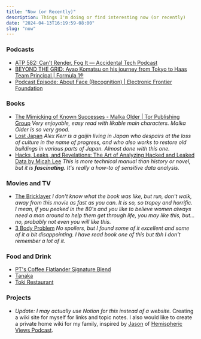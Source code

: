 ```yaml
---
title: "Now (or Recently)"
description: Things I'm doing or find interesting now (or recently)
date: "2024-04-13T16:19:59-08:00"
slug: "now"
---
```


### Podcasts

- [ATP 582: Can't Render, Fog It — Accidental Tech Podcast](https://atp.fm/582)
- [BEYOND THE GRID: Ayao Komatsu on his journey from Tokyo to Haas Team Principal | Formula 1®](https://www.formula1.com/en/latest/article/beyond-the-grid-ayao-komatsu-on-his-journey-from-tokyo-to-haas-team.4blGeAfm2z86R7G93QxwLn)
- [Podcast Episode: About Face (Recognition) | Electronic Frontier Foundation](https://www.eff.org/deeplinks/2024/03/podcast-episode-about-face-recognition)

### Books

- [The Mimicking of Known Successes - Malka Older | Tor Publishing Group](https://torpublishinggroup.com/the-mimicking-of-known-successes/) *Very enjoyable, easy read with likable main characters. Malka Older is so very good.*
- [Lost Japan](https://www.penguin.co.uk/books/273227/lost-japan-by-kerr-alex/9780141979755) *Alex Kerr is a gaijin living in Japan who despairs at the loss of culture in the name of progress, and who also works to restore old buildings in various parts of Japan. Almost done with this one.*
- [Hacks, Leaks, and Revelations: The Art of Analyzing Hacked and Leaked Data by Micah Lee](https://hacksandleaks.com/) *This is more technical manual than history or novel, but it is **fascinating**. It's really a how-to of sensitive data analysis.*

### Movies and TV

- [The Bricklayer](https://www.netflix.com/browse?jbv=81691563) *I don't know what the book was like, but run, don't walk, away from this movie as fast as you can. It is so, so tropey and horrific. I mean, if you peaked in the 80's and you like to believe women always need a man around to help them get through life, you may like this, but... no, probably not even you will like this.*
- [3 Body Problem](https://www.netflix.com/title/81024821) *No spoilers, but I found some of it excellent and some of it a bit disappointing. I have read book one of this but tbh I don't remember a lot of it.*

### Food and Drink

- [PT's Coffee Flatlander Signature Blend](https://www.ptscoffee.com/collections/signature-blends/products/flatlander)
- [Tanaka](https://tanakakatsusando.com/)
- [Toki Restaurant](https://www.tokipdx.com/)

### Projects

- *Update: I may actually use Notion for this instead of a website.* Creating a wiki site for myself for links and topic notes. I also would like to create a private home wiki for my family, inspired by [Jason](https://grepjason.sh) of [Hemispheric Views Podcast](https://hemisphericviews.com/).
